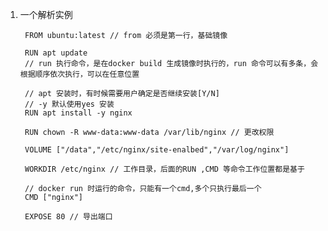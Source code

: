 1. 一个解析实例

        FROM ubuntu:latest // from 必须是第一行，基础镜像

        RUN apt update 
        // run 执行命令，是在docker build 生成镜像时执行的，run 命令可以有多条，会根据顺序依次执行，可以在任意位置

        // apt 安装时，有时候需要用户确定是否继续安装[Y/N]
        // -y 默认使用yes 安装
        RUN apt install -y nginx 

        RUN chown -R www-data:www-data /var/lib/nginx // 更改权限

        VOLUME ["/data","/etc/nginx/site-enalbed","/var/log/nginx"]

        WORKDIR /etc/nginx // 工作目录，后面的RUN ,CMD 等命令工作位置都是基于

        // docker run 时运行的命令，只能有一个cmd,多个只执行最后一个
        CMD ["nginx"]

        EXPOSE 80 // 导出端口

